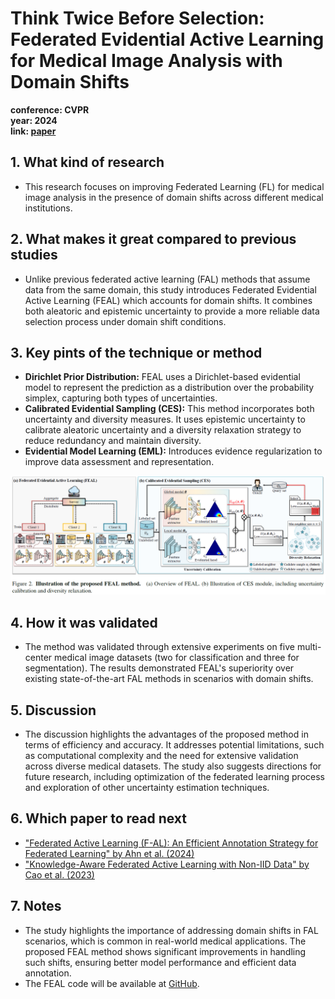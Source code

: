 # Think Twice Before Selection: Federated Evidential Active Learning for Medical Image Analysis with Domain Shifts

**conference: CVPR** <br>
**year: 2024** <br>
**link: [paper](https://openaccess.thecvf.com/content/CVPR2024/papers/Chen_Think_Twice_Before_Selection_Federated_Evidential_Active_Learning_for_Medical_CVPR_2024_paper.pdf)**

## 1. What kind of research

- This research focuses on improving Federated Learning (FL) for medical image analysis in the presence of domain shifts across different medical institutions.

## 2. What makes it great compared to previous studies

- Unlike previous federated active learning (FAL) methods that assume data from the same domain, this study introduces Federated Evidential Active Learning (FEAL) which accounts for domain shifts. It combines both aleatoric and epistemic uncertainty to provide a more reliable data selection process under domain shift conditions.

## 3. Key pints of the technique or method

- **Dirichlet Prior Distribution:** FEAL uses a Dirichlet-based evidential model to represent the prediction as a distribution over the probability simplex, capturing both types of uncertainties.
- **Calibrated Evidential Sampling (CES):** This method incorporates both uncertainty and diversity measures. It uses epistemic uncertainty to calibrate aleatoric uncertainty and a diversity relaxation strategy to reduce redundancy and maintain diversity.
- **Evidential Model Learning (EML):** Introduces evidence regularization to improve data assessment and representation.
    
![FEAL.png](FEAL.png)
    
## 4. How it was validated

- The method was validated through extensive experiments on five multi-center medical image datasets (two for classification and three for segmentation). The results demonstrated FEAL's superiority over existing state-of-the-art FAL methods in scenarios with domain shifts.

## 5. Discussion

- The discussion highlights the advantages of the proposed method in terms of efficiency and accuracy. It addresses potential limitations, such as computational complexity and the need for extensive validation across diverse medical datasets. The study also suggests directions for future research, including optimization of the federated learning process and exploration of other uncertainty estimation techniques.

## 6. Which paper to read next

- ["Federated Active Learning (F-AL): An Efficient Annotation Strategy for Federated Learning" by Ahn et al. (2024)](https://ieeexplore.ieee.org/stamp/stamp.jsp?arnumber=10471526)
- ["Knowledge-Aware Federated Active Learning with Non-IID Data" by Cao et al. (2023)](https://openaccess.thecvf.com/content/ICCV2023/papers/Cao_Knowledge-Aware_Federated_Active_Learning_with_Non-IID_Data_ICCV_2023_paper.pdf)

## 7. Notes

- The study highlights the importance of addressing domain shifts in FAL scenarios, which is common in real-world medical applications. The proposed FEAL method shows significant improvements in handling such shifts, ensuring better model performance and efficient data annotation.
- The FEAL code will be available at [GitHub](https://github.com/JiayiChen815/FEAL).

